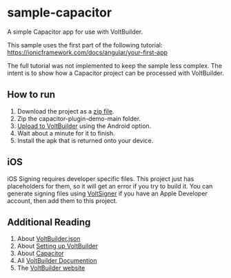 # sample-capacitor

A simple Capacitor app for use with VoltBuilder.

This sample uses the first part of the following tutorial:
https://ionicframework.com/docs/angular/your-first-app

The full tutorial was not implemented to keep the sample less complex. The intent is to show how a Capacitor project can be processed with VoltBuilder.

## How to run

1. Download the project as a [zip file](https://github.com/voltbuilder/sample-capacitor/archive/refs/heads/main.zip).
1. Zip the capacitor-plugin-demo-main folder.
1. [Upload to VoltBuilder](https://volt.build/upload/) using the Android option.
1. Wait about a minute for it to finish.
1. Install the apk that is returned onto your device.

## iOS

iOS Signing requires developer specific files. This project just has placeholders for them, so it will get an error if you try to build it.
You can generate signing files using [VoltSigner](https://voltsigner.com) if you have an Apple Developer account,
then add them to this project.

## Additional Reading
1. About [VoltBuilder.json](https://volt.build/docs/set_up/)
1. About [Setting up VoltBuilder](https://volt.build/docs/set_up-capacitor/)
1. About [Capacitor](https://capacitorjs.com/)
1. All [VoltBuilder Documention](https://volt.build/docs/all/)
1. The [VoltBuilder website](http://volt.build)
